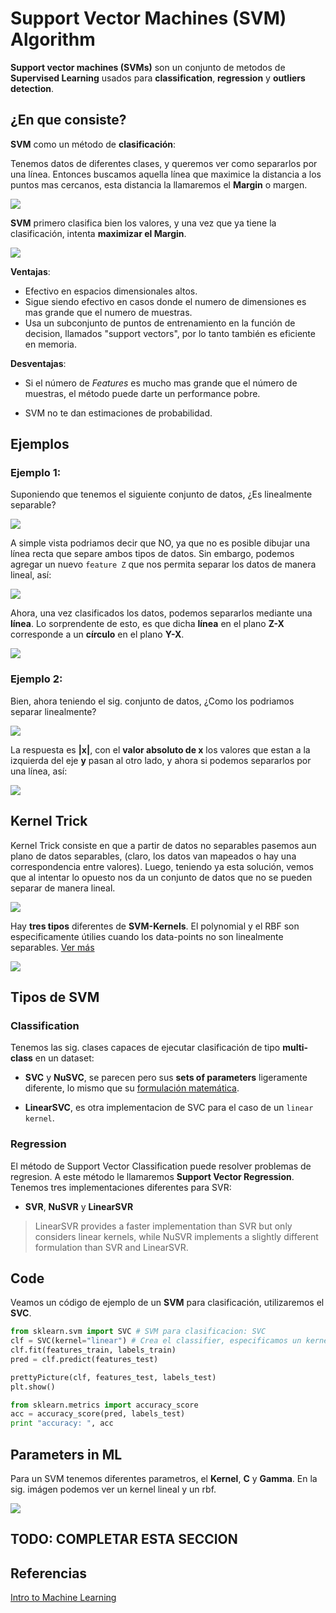 # Support Vector Machines (SVM) Algorithm

**Support vector machines (SVMs)** son un conjunto de metodos de **Supervised Learning** usados para **classification**, **regression** y **outliers detection**.


## ¿En que consiste?

 **SVM** como un método de **clasificación**:

Tenemos datos de diferentes clases, y queremos ver como separarlos por una línea. Entonces buscamos aquella línea que maximice la distancia a los puntos mas cercanos, esta distancia la llamaremos el **Margin** o margen.

![](margin.png)

**SVM** primero clasifica bien los valores, y una vez que ya tiene la clasificación, intenta **maximizar el Margin**.

![](clasification.png)

**Ventajas**:

- Efectivo en espacios dimensionales altos.
- Sigue siendo efectivo en casos donde el numero de dimensiones es mas grande que el numero de muestras.
- Usa un subconjunto de puntos de entrenamiento en la función de decision, llamados "support vectors", por lo tanto también es eficiente en memoria.

**Desventajas**:

- Si el número de *Features* es mucho mas grande que el número de muestras, el método puede darte un performance pobre.

- SVM no te dan estimaciones de probabilidad.


## Ejemplos

### Ejemplo 1:

Suponiendo que tenemos el siguiente conjunto de datos, ¿Es linealmente separable?

![](tricky-data-set.png)

A simple vista podriamos decir que NO, ya que no es posible dibujar una línea recta que separe ambos tipos de datos. Sin embargo, podemos agregar un nuevo `feature Z` que nos permita separar los datos de manera lineal, así:

![](linearly-separable.png)

Ahora, una vez clasificados los datos, podemos separarlos mediante una **línea**. Lo sorprendente de esto, es que dicha **línea** en el plano **Z-X** corresponde a un **círculo** en el plano **Y-X**.

![](circle-line-data-classification.png)


### Ejemplo 2:

Bien, ahora teniendo el sig. conjunto de datos, ¿Como los podriamos separar linealmente?

![](ej-2-question.png)

La respuesta es **|x|**, con el **valor absoluto de x** los valores que estan a la izquierda del eje **y** pasan al otro lado, y ahora si podemos separarlos por una línea, así:

![](absXclassification.png)


## Kernel Trick

Kernel Trick consiste en que a partir de datos no separables pasemos aun plano de datos separables, (claro, los datos van mapeados o hay una correspondencia entre valores). Luego, teniendo ya esta solución, vemos que al intentar lo opuesto nos da un conjunto de datos que no se pueden separar de manera lineal.

![](kernel-trick.png)

Hay **tres tipos** diferentes de **SVM-Kernels**. El polynomial y el RBF son especificamente útilies cuando los data-points no son linealmente separables. [Ver más](http://scikit-learn.org/stable/auto_examples/svm/plot_svm_kernels.html#sphx-glr-auto-examples-svm-plot-svm-kernels-py)

![](svm-kernels.png)


## Tipos de SVM

### Classification

Tenemos las sig. clases capaces de ejecutar clasificación de tipo **multi-class** en un dataset:

- **SVC** y **NuSVC**, se parecen pero sus **sets of parameters** ligeramente diferente, lo mismo que su [formulación matemática](http://scikit-learn.org/stable/modules/svm.html#svm-mathematical-formulation).

- **LinearSVC**, es otra implementacion de SVC para el caso de un `linear kernel`.


### Regression

El método de Support Vector Classification puede resolver problemas de regresion. A este método le llamaremos **Support Vector Regression**. Tenemos tres implementaciones diferentes para SVR:

- **SVR**, **NuSVR** y **LinearSVR**
 
> LinearSVR provides a faster implementation than SVR but only considers linear kernels, while NuSVR implements a slightly different formulation than SVR and LinearSVR.


## Code

Veamos un código de ejemplo de un **SVM** para clasificación, utilizaremos el **SVC**.

``` Python
from sklearn.svm import SVC # SVM para clasificacion: SVC
clf = SVC(kernel="linear") # Crea el classifier, especificamos un kernel lineal (existen mas, como poly, rbf, sigmoid, etc...
clf.fit(features_train, labels_train)
pred = clf.predict(features_test)

prettyPicture(clf, features_test, labels_test)
plt.show()

from sklearn.metrics import accuracy_score
acc = accuracy_score(pred, labels_test)
print "accuracy: ", acc
```

## Parameters in ML

Para un SVM tenemos diferentes parametros, el **Kernel**, **C** y **Gamma**. En la sig. imágen podemos ver un kernel lineal y un rbf.

![](parametersML.png)

## TODO: COMPLETAR ESTA SECCION



## Referencias

[Intro to Machine Learning](https://classroom.udacity.com/courses/ud120)
